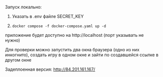 Запуск локально:

1. Указать в .env файле SECRET_KEY

2. `docker compose -f docker-compose.yaml up -d`

приложение будет доступно на http://localhost (порт указывать не нужно)

Для проверки можно запустить два окна браузера (одно из них инкогнито), создать игру в одном окне и зайти по создавшейся ссылке в другом окне

Задеплоенная версия: http://84.201.161.167/
